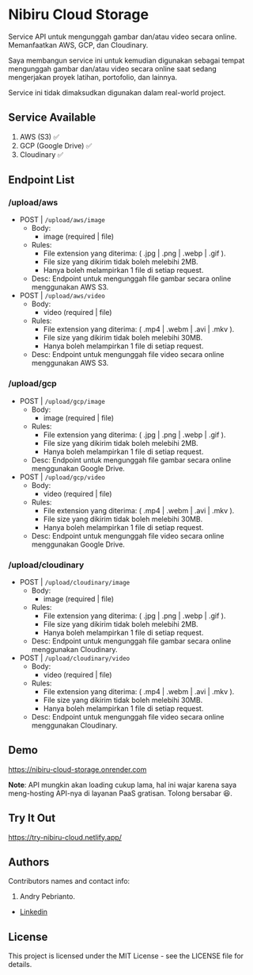 # Nibiru Cloud Storage

Service API untuk mengunggah gambar dan/atau video secara online. Memanfaatkan AWS, GCP, dan Cloudinary.

Saya membangun service ini untuk kemudian digunakan sebagai tempat mengunggah gambar dan/atau video secara online saat sedang mengerjakan proyek latihan, portofolio, dan lainnya.

Service ini tidak dimaksudkan digunakan dalam real-world project.

## Service Available

1. AWS (S3) ✅
2. GCP (Google Drive) ✅
3. Cloudinary ✅

## Endpoint List

### /upload/aws

- POST | `/upload/aws/image`
  - Body:
    - image (required | file)
  - Rules:
    - File extension yang diterima: ( .jpg | .png | .webp | .gif ).
    - File size yang dikirim tidak boleh melebihi 2MB.
    - Hanya boleh melampirkan 1 file di setiap request.
  - Desc: Endpoint untuk mengunggah file gambar secara online menggunakan AWS S3.
- POST | `/upload/aws/video`
  - Body:
    - video (required | file)
  - Rules:
    - File extension yang diterima: ( .mp4 | .webm | .avi | .mkv ).
    - File size yang dikirim tidak boleh melebihi 30MB.
    - Hanya boleh melampirkan 1 file di setiap request.
  - Desc: Endpoint untuk mengunggah file video secara online menggunakan AWS S3.

### /upload/gcp

- POST | `/upload/gcp/image`
  - Body:
    - image (required | file)
  - Rules:
    - File extension yang diterima: ( .jpg | .png | .webp | .gif ).
    - File size yang dikirim tidak boleh melebihi 2MB.
    - Hanya boleh melampirkan 1 file di setiap request.
  - Desc: Endpoint untuk mengunggah file gambar secara online menggunakan Google Drive.
- POST | `/upload/gcp/video`
  - Body:
    - video (required | file)
  - Rules:
    - File extension yang diterima: ( .mp4 | .webm | .avi | .mkv ).
    - File size yang dikirim tidak boleh melebihi 30MB.
    - Hanya boleh melampirkan 1 file di setiap request.
  - Desc: Endpoint untuk mengunggah file video secara online menggunakan Google Drive.

### /upload/cloudinary

- POST | `/upload/cloudinary/image`
  - Body:
    - image (required | file)
  - Rules:
    - File extension yang diterima: ( .jpg | .png | .webp | .gif ).
    - File size yang dikirim tidak boleh melebihi 2MB.
    - Hanya boleh melampirkan 1 file di setiap request.
  - Desc: Endpoint untuk mengunggah file gambar secara online menggunakan Cloudinary.
- POST | `/upload/cloudinary/video`
  - Body:
    - video (required | file)
  - Rules:
    - File extension yang diterima: ( .mp4 | .webm | .avi | .mkv ).
    - File size yang dikirim tidak boleh melebihi 30MB.
    - Hanya boleh melampirkan 1 file di setiap request.
  - Desc: Endpoint untuk mengunggah file video secara online menggunakan Cloudinary.

## Demo

https://nibiru-cloud-storage.onrender.com

<b>Note</b>: API mungkin akan loading cukup lama, hal ini wajar karena saya meng-hosting API-nya di layanan PaaS gratisan. Tolong bersabar 😆.

## Try It Out

https://try-nibiru-cloud.netlify.app/

## Authors

Contributors names and contact info:

1. Andry Pebrianto.

- [Linkedin](https://www.linkedin.com/in/andry-pebrianto)

## License

This project is licensed under the MIT License - see the LICENSE file for details.
